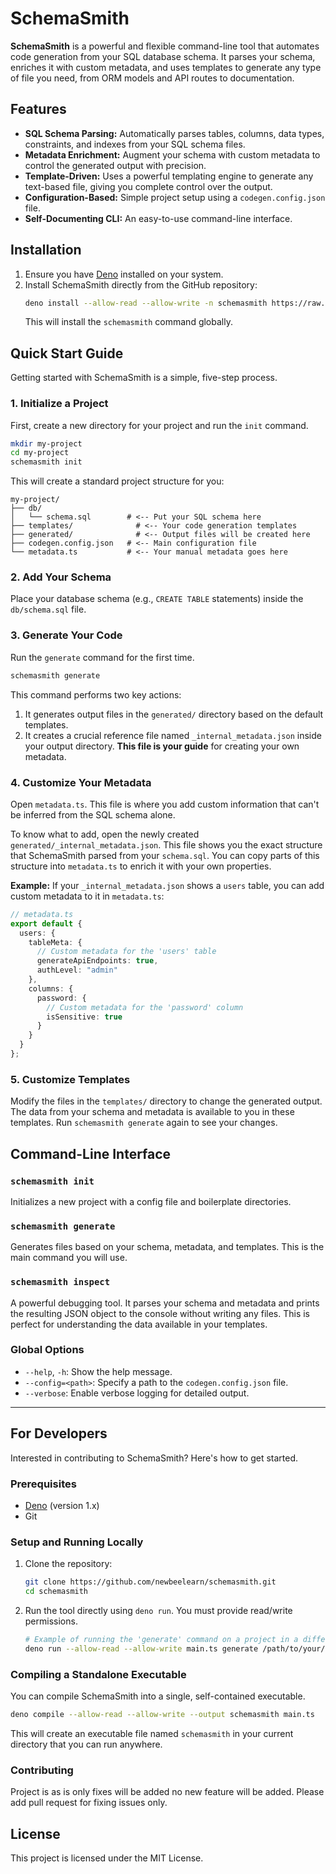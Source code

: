 # SchemaSmith

**SchemaSmith** is a powerful and flexible command-line tool that automates code generation from your SQL database schema. It parses your schema, enriches it with custom metadata, and uses templates to generate any type of file you need, from ORM models and API routes to documentation.

## Features

*   **SQL Schema Parsing:** Automatically parses tables, columns, data types, constraints, and indexes from your SQL schema files.
*   **Metadata Enrichment:** Augment your schema with custom metadata to control the generated output with precision.
*   **Template-Driven:** Uses a powerful templating engine to generate any text-based file, giving you complete control over the output.
*   **Configuration-Based:** Simple project setup using a `codegen.config.json` file.
*   **Self-Documenting CLI:** An easy-to-use command-line interface.

## Installation

1.  Ensure you have [Deno](https://deno.land/manual/getting_started/installation) installed on your system.
2.  Install SchemaSmith directly from the GitHub repository:
    ```sh
    deno install --allow-read --allow-write -n schemasmith https://raw.githubusercontent.com/newbeelearn/schemasmith/master/main.ts
    ```
    This will install the `schemasmith` command globally.

## Quick Start Guide

Getting started with SchemaSmith is a simple, five-step process.

### 1. Initialize a Project

First, create a new directory for your project and run the `init` command.

```sh
mkdir my-project
cd my-project
schemasmith init
```

This will create a standard project structure for you:

```
my-project/
├── db/
│   └── schema.sql        # <-- Put your SQL schema here
├── templates/              # <-- Your code generation templates
├── generated/              # <-- Output files will be created here
├── codegen.config.json   # <-- Main configuration file
└── metadata.ts           # <-- Your manual metadata goes here
```

### 2. Add Your Schema

Place your database schema (e.g., `CREATE TABLE` statements) inside the `db/schema.sql` file.

### 3. Generate Your Code

Run the `generate` command for the first time.

```sh
schemasmith generate
```

This command performs two key actions:
1.  It generates output files in the `generated/` directory based on the default templates.
2.  It creates a crucial reference file named `_internal_metadata.json` inside your output directory. **This file is your guide** for creating your own metadata.

### 4. Customize Your Metadata

Open `metadata.ts`. This file is where you add custom information that can't be inferred from the SQL schema alone.

To know what to add, open the newly created `generated/_internal_metadata.json`. This file shows you the exact structure that SchemaSmith parsed from your `schema.sql`. You can copy parts of this structure into `metadata.ts` to enrich it with your own properties.

**Example:**
If your `_internal_metadata.json` shows a `users` table, you can add custom metadata to it in `metadata.ts`:

```typescript
// metadata.ts
export default {
  users: {
    tableMeta: {
      // Custom metadata for the 'users' table
      generateApiEndpoints: true,
      authLevel: "admin"
    },
    columns: {
      password: {
        // Custom metadata for the 'password' column
        isSensitive: true
      }
    }
  }
};
```

### 5. Customize Templates

Modify the files in the `templates/` directory to change the generated output. The data from your schema and metadata is available to you in these templates. Run `schemasmith generate` again to see your changes.

## Command-Line Interface

### `schemasmith init`

Initializes a new project with a config file and boilerplate directories.

### `schemasmith generate`

Generates files based on your schema, metadata, and templates. This is the main command you will use.

### `schemasmith inspect`

A powerful debugging tool. It parses your schema and metadata and prints the resulting JSON object to the console without writing any files. This is perfect for understanding the data available in your templates.

### Global Options

*   `--help`, `-h`: Show the help message.
*   `--config=<path>`: Specify a path to the `codegen.config.json` file.
*   `--verbose`: Enable verbose logging for detailed output.

---

## For Developers

Interested in contributing to SchemaSmith? Here's how to get started.

### Prerequisites

*   [Deno](https://deno.land/) (version 1.x)
*   Git

### Setup and Running Locally

1.  Clone the repository:
    ```sh
    git clone https://github.com/newbeelearn/schemasmith.git
    cd schemasmith
    ```

2.  Run the tool directly using `deno run`. You must provide read/write permissions.
    ```sh
    # Example of running the 'generate' command on a project in a different directory
    deno run --allow-read --allow-write main.ts generate /path/to/your/project
    ```

### Compiling a Standalone Executable

You can compile SchemaSmith into a single, self-contained executable.

```sh
deno compile --allow-read --allow-write --output schemasmith main.ts
```

This will create an executable file named `schemasmith` in your current directory that you can run anywhere.

### Contributing

Project is as is only fixes will be added no new feature will be added. Please add pull request for fixing issues only.

## License

This project is licensed under the MIT License.
